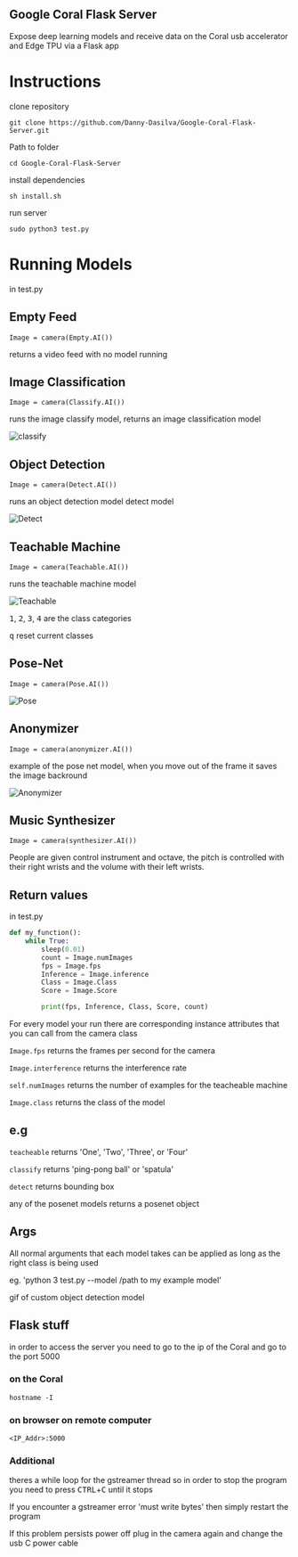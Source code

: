 ## Google Coral Flask Server

Expose deep learning models and receive data on the Coral usb accelerator and Edge TPU via a Flask app


# Instructions
clone repository

`git clone https://github.com/Danny-Dasilva/Google-Coral-Flask-Server.git`

Path to folder

`cd Google-Coral-Flask-Server`

install dependencies

`sh install.sh`

run server

`sudo python3 test.py`

# Running Models

in test.py

## Empty Feed

`Image = camera(Empty.AI())`

returns a video feed with no model running

## Image Classification

`Image = camera(Classify.AI())`

runs the image classify model, returns an image classification model

![classify](https://media.giphy.com/media/XfyrthymaGNiBV1uBv/giphy.gif)

## Object Detection 

`Image = camera(Detect.AI())`

runs an object detection model detect model

![Detect](https://media.giphy.com/media/cmrryjBDbPpAcmcODv/giphy.gif)

## Teachable Machine

`Image = camera(Teachable.AI())`

runs the teachable machine model

![Teachable](https://media.giphy.com/media/H22nyRM1AibZJPPNor/giphy.gif)

<kbd>1</kbd>, <kbd>2</kbd>, <kbd>3</kbd>, <kbd>4</kbd> are the class categories

<kbd>q</kbd> reset current classes

## Pose-Net

`Image = camera(Pose.AI())`


![Pose](https://media.giphy.com/media/fA1OEwxQO0Y1kWF0NI/giphy.gif)

## Anonymizer

`Image = camera(anonymizer.AI())`

example of the pose net model, when you move out of the frame it saves the image backround

![Anonymizer](https://media.giphy.com/media/ZdlHCGdZ4R3GYFQiE5/giphy.gif)

## Music Synthesizer

`Image = camera(synthesizer.AI())`
 
 People are given control instrument and octave, the pitch is controlled with their right wrists and the volume with their left wrists.


## Return values

in test.py

```python
def my_function():
    while True:
        sleep(0.01)
        count = Image.numImages
        fps = Image.fps
        Inference = Image.inference
        Class = Image.Class
        Score = Image.Score

        print(fps, Inference, Class, Score, count)
```
For every model your run there are corresponding instance attributes that you can call from the camera class

`Image.fps` returns the frames per second for the camera

`Image.interference` returns the interference rate


`self.numImages` returns the number of examples for the teacheable machine


`Image.class` returns the class of the model 

## e.g 
`teacheable` returns 'One', 'Two', 'Three', or 'Four'

`classify` returns 'ping-pong ball' or 'spatula'

`detect` returns bounding box 

any of the posenet models returns a posenet object

## Args

All normal arguments that each model takes can be applied as long as the right class is being used

eg. 'python 3 test.py --model /path to my example model'

gif of custom object detection model

## Flask stuff

in order to access the server you need to go to the ip of the Coral and go to the port 5000

### on the Coral

`hostname -I`

### on browser on remote computer

`<IP_Addr>:5000`

### Additional

theres a while loop for the gstreamer thread so in order to stop the program you need to press
<kbd>CTRL</kbd>+<kbd>C</kbd> until it stops

If you encounter a gstreamer error 'must write bytes' then simply restart the program

If this problem persists power off plug in the camera again and change the usb C power cable


